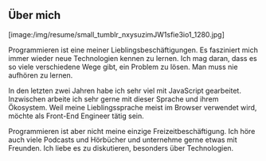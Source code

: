 ## Über mich

[image:/img/resume/small_tumblr_nxysuzimJW1sfie3io1_1280.jpg]

Programmieren ist eine meiner Lieblingsbeschäftigungen. Es fasziniert mich immer wieder neue Technologien kennen zu lernen. Ich mag daran, dass es so viele verschiedene Wege gibt, ein Problem zu lösen. Man muss nie aufhören zu lernen.

In den letzten zwei Jahren habe ich sehr viel mit JavaScript gearbeitet. Inzwischen arbeite ich sehr gerne mit dieser Sprache und ihrem Ökosystem.  Weil meine Lieblingssprache meist im Browser verwendet wird, möchte als Front-End Engineer tätig sein.

Programmieren ist aber nicht meine einzige Freizeitbeschäftigung. Ich höre auch viele Podcasts und Hörbücher und unternehme gerne etwas mit Freunden. Ich liebe es zu diskutieren, besonders über Technologien.

